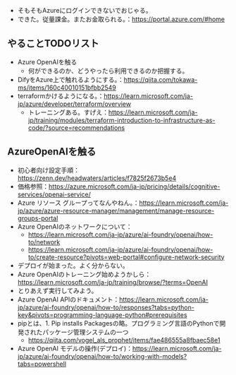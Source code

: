 - そもそもAzureにログインできないでおじゃる。
- できた。従量課金。またお金取られる。：https://portal.azure.com/#home

## やることTODOリスト
- Azure OpenAIを触る
	- 何ができるのか、どうやったら利用できるのか把握する。
- DifyをAzure上で触れるようにする。：https://qiita.com/tokawa-ms/items/160c40010151bfbb2549
- terraformかけるようになる。：https://learn.microsoft.com/ja-jp/azure/developer/terraform/overview
	- トレーニングある。すげえ：https://learn.microsoft.com/ja-jp/training/modules/terraform-introduction-to-infrastructure-as-code/?source=recommendations

## AzureOpenAIを触る
- 初心者向け設定手順：https://zenn.dev/headwaters/articles/f7825f2673b5e4
- 価格参照：https://azure.microsoft.com/ja-jp/pricing/details/cognitive-services/openai-service/
- Azure リソース グループってなんやねん。：https://learn.microsoft.com/ja-jp/azure/azure-resource-manager/management/manage-resource-groups-portal
- Azure OpenAIのネットワークについて：
	- https://learn.microsoft.com/ja-jp/azure/ai-foundry/openai/how-to/network
	- https://learn.microsoft.com/ja-jp/azure/ai-foundry/openai/how-to/create-resource?pivots=web-portal#configure-network-security
- デプロイが始まった。よく分からない。
- Azure OpenAIのトレーニング始めようかしら：https://learn.microsoft.com/ja-jp/training/browse/?terms=OpenAI
- とりあえず実行してみよう。
- Azure OpenAI APIのドキュメント：https://learn.microsoft.com/ja-jp/azure/ai-foundry/openai/how-to/responses?tabs=python-key&pivots=programming-language-python#prerequisites
- pipとは、1. Pip installs Packagesの略。プログラミング言語のPythonで開発されたパッケージ管理システムの一つ
	- https://qiita.com/vogel_als_prophet/items/fae486555a8fbaec58e1
- Azure OpenAI モデルの操作(デプロイ)：https://learn.microsoft.com/ja-jp/azure/ai-foundry/openai/how-to/working-with-models?tabs=powershell
